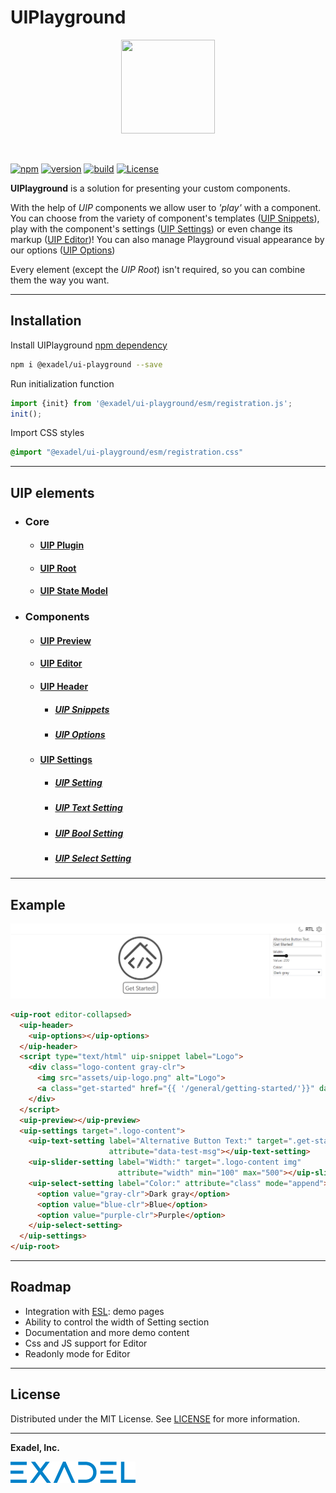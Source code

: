 # UIPlayground

<p align="center">
  <img width="150" height="150" src="https://github.com/exadel-inc/ui-playground/blob/main/docs/images/uip-logo.png?raw=true">
</p>

<br/>

[![npm](https://img.shields.io/npm/v/@exadel/ui-playground?style=for-the-badge)](https://www.npmjs.com/package/@exadel/ui-playground)
[![version](https://img.shields.io/github/package-json/v/exadel-inc/ui-playground?style=for-the-badge)](https://github.com/exadel-inc/ui-playground/releases/latest)
[![build](https://img.shields.io/github/actions/workflow/status/exadel-inc/ui-playground/lint.yml?style=for-the-badge)](https://github.com/exadel-inc/ui-playground/actions/workflows/lint.yml)
[![License](https://img.shields.io/badge/license-MIT-green.svg?style=for-the-badge)](./README.md)

**UIPlayground** is a solution for presenting your custom components.

With the help of *UIP* components we allow user to *'play'* with a component.
You can choose from the variety of component's templates ([UIP Snippets](src/plugins/header/snippets/README.md)),
play with the component's settings ([UIP Settings](src/plugins/settings/README.md))
or even change its markup ([UIP Editor](src/plugins/editor/README.md))!
You can also manage Playground visual appearance by our options ([UIP Options](src/plugins/header/options/README.md))

Every element (except the *UIP Root*) isn't required, so you can combine them the way you want.

---
## Installation

Install UIPlayground [npm dependency](https://www.npmjs.com/package/@exadel/ui-playground)
   ```bash
   npm i @exadel/ui-playground --save
   ```
Run initialization function
   ```javascript
   import {init} from '@exadel/ui-playground/esm/registration.js';
   init();
   ```
Import CSS styles
   ```css
   @import "@exadel/ui-playground/esm/registration.css"
   ```

---
## UIP elements
- ### Core
  - #### [UIP Plugin](src/core/base/README.md#uip-plugin)
  - #### [UIP Root](src/core/base/README.md#uip-root)
  - #### [UIP State Model](src/core/base/README.md#uip-state-model)
- ### Components
  - #### [UIP Preview](src/core/preview/README.md)
  - #### [UIP Editor](src/plugins/editor/README.md)
  - #### [UIP Header](src/plugins/header/README.md)
    - ##### [UIP Snippets](src/plugins/header/snippets/README.md)
    - ##### [UIP Options](src/plugins/header/options/README.md)
  - #### [UIP Settings](src/plugins/settings/README.md)
    - ##### [UIP Setting](src/settings/setting/README.md)
    - ##### [UIP Text Setting](src/settings/text-setting/README.md)
    - ##### [UIP Bool Setting](src/settings/bool-setting/README.md)
    - ##### [UIP Select Setting](src/settings/select-setting/README.md)
---
## Example

![Example](docs/images/UIPexample2.png)

```html
<uip-root editor-collapsed>
  <uip-header>
    <uip-options></uip-options>
  </uip-header>
  <script type="text/html" uip-snippet label="Logo">
    <div class="logo-content gray-clr">
      <img src="assets/uip-logo.png" alt="Logo">
      <a class="get-started" href="{{ '/general/getting-started/'}}" data-test-msg="Get Started!"></a>
    </div>
  </script>
  <uip-preview></uip-preview>
  <uip-settings target=".logo-content">
    <uip-text-setting label="Alternative Button Text:" target=".get-started"
                      attribute="data-test-msg"></uip-text-setting>
    <uip-slider-setting label="Width:" target=".logo-content img"
                        attribute="width" min="100" max="500"></uip-slider-setting>
    <uip-select-setting label="Color:" attribute="class" mode="append">
      <option value="gray-clr">Dark gray</option>
      <option value="blue-clr">Blue</option>
      <option value="purple-clr">Purple</option>
    </uip-select-setting>
  </uip-settings>
</uip-root>
```

---

## Roadmap

- Integration with [ESL](https://github.com/exadel-inc/esl): demo pages
- Ability to control the width of Setting section
- Documentation and more demo content
- Css and JS support for Editor
- Readonly mode for Editor

---

## License

Distributed under the MIT License. See [LICENSE](https://github.com/exadel-inc/ui-playground/blob/HEAD/CLA.md)
for more information.

---

**Exadel, Inc.**

[![](docs/images/exadel-logo.png)](https://exadel.com)
